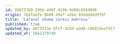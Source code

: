 ```yaml
---
id: 35073760-29bb-440f-819b-9d80c65840d6
origin: 7bafaa7e-8bd8-49af-a2be-03eddded970f
title: 'Laravel okuma süresi makrosu'
published: true
updated_by: b8f3533e-0fcf-42b9-a3d8-c8691deaf917
updated_at: 1661379740
---
```

